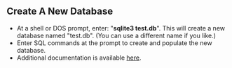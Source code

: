## Create A New Database


* At a shell or DOS prompt, enter: "**sqlite3 test.db**". This will
create a new database named "test.db". (You can use a different name if
you like.)
* Enter SQL commands at the prompt to create and populate the
new database.
* Additional documentation is available [here](cli.html).


